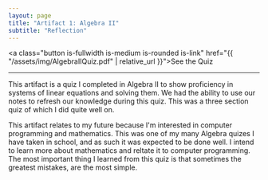 ```yaml
---
layout: page
title: "Artifact 1: Algebra II"
subtitle: "Reflection"
---
```

<a class="button is-fullwidth is-medium is-rounded is-link" href="{{ "/assets/img/AlgebraIIQuiz.pdf" | relative_url }}">See the Quiz</a>

***

This artifact is a quiz I completed in Algebra II to show proficiency in systems of linear equations and solving them. We had the ability to use our notes to refresh our knowledge during this quiz. This was a three section quiz of which I did quite well on.

This artifact relates to my future because I'm interested in computer programming and mathematics. This was one of my many Algebra quizes I have taken in school, and as such it was expected to be done well. I intend to learn more about mathematics and reltate it to computer programming. The most important thing I learned from this quiz is that sometimes the greatest mistakes, are the most simple.

